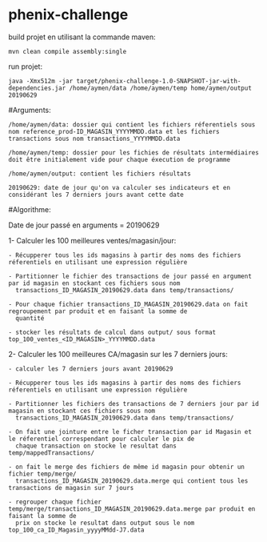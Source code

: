 # phenix-challenge

build projet en utilisant la commande maven:
    
	mvn clean compile assembly:single

run projet:
	
	java -Xmx512m -jar target/phenix-challenge-1.0-SNAPSHOT-jar-with-dependencies.jar /home/aymen/data /home/aymen/temp home/aymen/output 20190629


#Arguments:
	
	/home/aymen/data: dossier qui contient les fichiers réferentiels sous nom reference_prod-ID_MAGASIN_YYYYMMDD.data et les fichiers transactions sous nom transactions_YYYYMMDD.data

	/home/aymen/temp: dossier pour les fichies de résultats intermédiaires doit être initialement vide pour chaque éxecution de programme

	/home/aymen/output: contient les fichiers résultats  

	20190629: date de jour qu'on va calculer ses indicateurs et en considérant les 7 derniers jours avant cette date   


#Algorithme:

Date de jour passé en arguments = 20190629

1- Calculer les 100 meilleures ventes/magasin/jour:

	- Récupperer tous les ids magasins à partir des noms des fichiers réferentiels en utilisant une expression régulière

	- Partitionner le fichier des transactions de jour passé en argument par id magasin en stockant ces fichiers sous nom
	  transactions_ID_MAGASIN_20190629.data dans temp/transactions/

	- Pour chaque fichier transactions_ID_MAGASIN_20190629.data on fait regroupement par produit et en faisant la somme de
	  quantité 

	- stocker les résultats de calcul dans output/ sous format top_100_ventes_<ID_MAGASIN>_YYYYMMDD.data   


2- Calculer les 100 meilleures CA/magasin sur les 7 derniers jours:

	- calculer les 7 derniers jours avant 20190629

	- Récupperer tous les ids magasins à partir des noms des fichiers réferentiels en utilisant une expression régulière

	- Partitionner les fichiers des transactions de 7 derniers jour par id magasin en stockant ces fichiers sous nom 
	  transactions_ID_MAGASIN_20190629.data dans temp/transactions/

	- On fait une jointure entre le ficher transaction par id Magasin et le réferentiel correspendant pour calculer le pix de
	  chaque transaction on stocke le resultat dans temp/mappedTransactions/

	- on fait le merge des fichiers de même id magasin pour obtenir un fichier temp/merge/
	  transactions_ID_MAGASIN_20190629.data.merge qui contient tous les transactions de magasin sur 7 jours

	- regrouper chaque fichier temp/merge/transactions_ID_MAGASIN_20190629.data.merge par produit en faisant la somme de 
	  prix on stocke le resultat dans output sous le nom top_100_ca_ID_Magasin_yyyyMMdd-J7.data       



